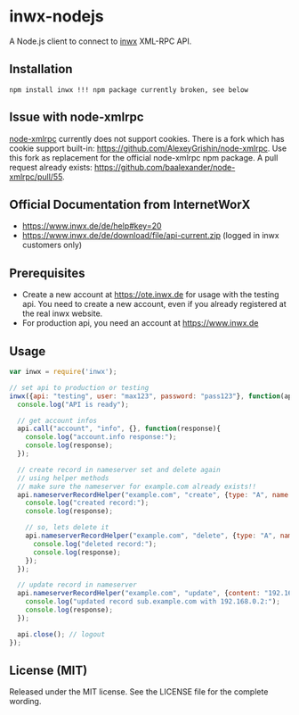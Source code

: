 inwx-nodejs
===========

A Node.js client to connect to [inwx](https://www.inwx.de) XML-RPC API.

Installation
------------
    npm install inwx !!! npm package currently broken, see below

Issue with node-xmlrpc
----------------------

[node-xmlrpc](https://github.com/baalexander/node-xmlrpc) currently does not support cookies. There is a fork which has cookie support built-in: https://github.com/AlexeyGrishin/node-xmlrpc. Use this fork as replacement for the official node-xmlrpc npm package. A pull request already exists: https://github.com/baalexander/node-xmlrpc/pull/55.

Official Documentation from InternetWorX
----------------------------------------
 * https://www.inwx.de/de/help#key=20
 * https://www.inwx.de/de/download/file/api-current.zip (logged in inwx customers only)

Prerequisites
-------------
 * Create a new account at https://ote.inwx.de for usage with the testing api. You need to create a new account, even if you already registered at the real inwx website.
 * For production api, you need an account at https://www.inwx.de

Usage
-----

``` js
var inwx = require('inwx');

// set api to production or testing
inwx({api: "testing", user: "max123", password: "pass123"}, function(api){
  console.log("API is ready");

  // get account infos
  api.call("account", "info", {}, function(response){
    console.log("account.info response:");
    console.log(response);
  });

  // create record in nameserver set and delete again
  // using helper methods
  // make sure the nameserver for example.com already exists!!
  api.nameserverRecordHelper("example.com", "create", {type: "A", name: "test.example.com", content: "192.168.0.1"}, function(response) {
    console.log("created record:");
    console.log(response);

    // so, lets delete it
    api.nameserverRecordHelper("example.com", "delete", {type: "A", name: "test.example.com", content: "192.168.0.1"}, function(response) {
      console.log("deleted record:");
      console.log(response);
    });  
  });  

  // update record in nameserver   
  api.nameserverRecordHelper("example.com", "update", {content: "192.168.0.2"}, {type: "A", name: "sub.example.com"}, function(response) {
    console.log("updated record sub.example.com with 192.168.0.2:");
    console.log(response);
  });   

  api.close(); // logout 
});

```

License (MIT)
-------------
Released under the MIT license. See the LICENSE file for the complete wording.

